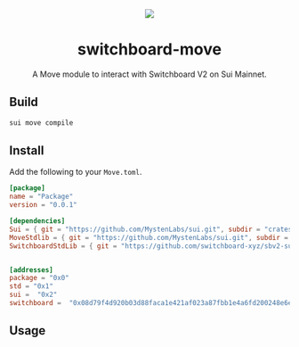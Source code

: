 <div align="center">
  <a href="#">
    <img src="https://github.com/switchboard-xyz/sbv2-core/raw/main/website/static/img/icons/switchboard/avatar.png" />
  </a>

  <h1>switchboard-move</h1>

  <p>A Move module to interact with Switchboard V2 on Sui Mainnet.</p>

</div>

## Build

```bash
sui move compile
```

## Install

Add the following to your `Move.toml`.

```toml
[package]
name = "Package"
version = "0.0.1"

[dependencies]
Sui = { git = "https://github.com/MystenLabs/sui.git", subdir = "crates/sui-framework/packages/sui-framework", rev = "mainnet" }
MoveStdlib = { git = "https://github.com/MystenLabs/sui.git", subdir = "crates/sui-framework/packages/move-stdlib", rev = "mainnet" }
SwitchboardStdLib = { git = "https://github.com/switchboard-xyz/sbv2-sui.git", subdir = "move/mainnet/switchboard_std/", rev = "main"  }


[addresses]
package = "0x0"
std = "0x1"
sui =  "0x2"
switchboard =  "0x08d79f4d920b03d88faca1e421af023a87fbb1e4a6fd200248e6e9998d09e470"
```

## Usage

<!-- usage -->

<!-- usagestop -->

